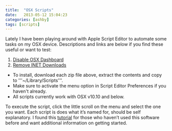 ```yaml
---
title:  "OSX Scripts"
date:   2013-05-12 15:04:23
categories: [ashby]
tags: [scripts]
---
```

Lately I have been playing around with Apple Script Editor to automate some tasks on my OSX device.  Descriptions and links are below if you find these useful or want to test:

1. [Disable OSX Dashboard](https://ashby.keybase.pub/Blog/Scripts/Disable%20OSX%20Dashboard.zip)
2. [Remove INET Downloads](https://ashby.keybase.pub/Blog/Scripts/Remove%20INET%20Downloads.zip)

* To install, download each zip file above, extract the contents and copy to '''~/Library/Scripts'''.
* Make sure to activate the menu option in Script Editor Preferences if you haven't already.
* All scripts currently work with OSX v10.10 and below.  

To execute the script, click the little scroll on the menu and select the one you want.  Each script is does what it’s named for, should be self explanatory.  I found this [tutorial](https://macosxautomation.com/applescript/firsttutorial/02.html) for those who haven’t used this software before and want additional information on getting started.
